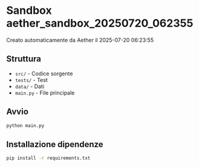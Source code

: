 # Sandbox aether_sandbox_20250720_062355

Creato automaticamente da Aether il 2025-07-20 06:23:55

## Struttura
- `src/` - Codice sorgente
- `tests/` - Test
- `data/` - Dati
- `main.py` - File principale

## Avvio
```bash
python main.py
```

## Installazione dipendenze
```bash
pip install -r requirements.txt
```
